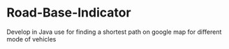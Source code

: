 # Road-Base-Indicator
Develop in Java use for finding a shortest path on google map for different mode of vehicles 
